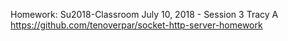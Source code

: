 Homework: Su2018-Classroom
July 10, 2018 -
Session 3
Tracy A https://github.com/tenoverpar/socket-http-server-homework
